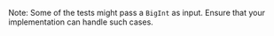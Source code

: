 Note: Some of the tests might pass a `BigInt` as input.
Ensure that your implementation can handle such cases.
